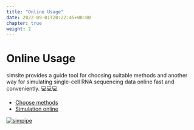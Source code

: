 ```yaml
---
title: "Online Usage"
date: 2022-09-01T20:22:45+08:00
chapter: true
weight: 2
---
```


# Online Usage

simsite provides a guide tool for choosing suitable methods and another way for simulating single-cell RNA sequencing data online fast and conveniently. 💻💻💻


- [Choose methods](/programming_usage/1-choose_methods) 
- [Simulation online](/programming_usage/2-simulation_online)

[![simpipe](/images/simsite_logo.png?width=300px&height=360px&classes=zoom)](https://github.com/duohongrui/simsite)